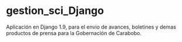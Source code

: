 # gestion_sci_Django
Aplicación en Django 1.9, para el envio de avances, boletines y demas productos de prensa para la Gobernación de Carabobo.
